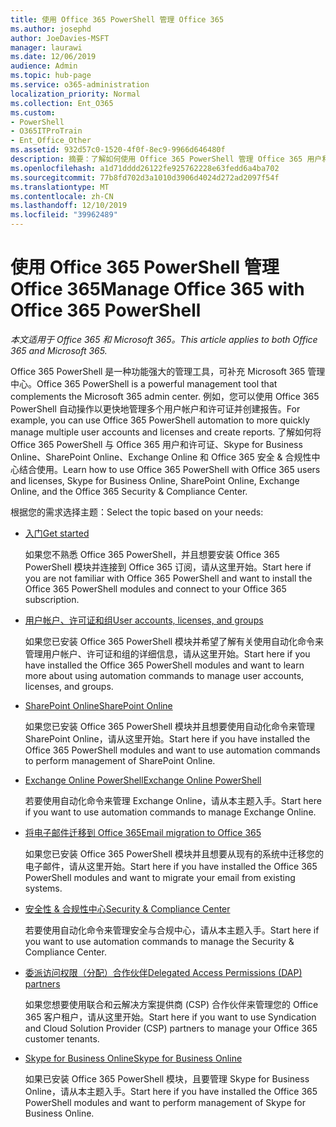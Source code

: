 ```yaml
---
title: 使用 Office 365 PowerShell 管理 Office 365
ms.author: josephd
author: JoeDavies-MSFT
manager: laurawi
ms.date: 12/06/2019
audience: Admin
ms.topic: hub-page
ms.service: o365-administration
localization_priority: Normal
ms.collection: Ent_O365
ms.custom:
- PowerShell
- O365ITProTrain
- Ent_Office_Other
ms.assetid: 932d57c0-1520-4f0f-8ec9-9966d646480f
description: 摘要：了解如何使用 Office 365 PowerShell 管理 Office 365 用户和许可证、Skype for Business Online、SharePoint Online、Exchange Online 和 Office 365 安全与合规中心。
ms.openlocfilehash: a1d71dddd26122fe925762228e63fedd6a4ba702
ms.sourcegitcommit: 77b8fd702d3a1010d3906d4024d272ad2097f54f
ms.translationtype: MT
ms.contentlocale: zh-CN
ms.lasthandoff: 12/10/2019
ms.locfileid: "39962489"
---
```

# <a name="manage-office-365-with-office-365-powershell"></a><span data-ttu-id="61078-103">使用 Office 365 PowerShell 管理 Office 365</span><span class="sxs-lookup"><span data-stu-id="61078-103">Manage Office 365 with Office 365 PowerShell</span></span>

<span data-ttu-id="61078-104">*本文适用于 Office 365 和 Microsoft 365。*</span><span class="sxs-lookup"><span data-stu-id="61078-104">*This article applies to both Office 365 and Microsoft 365.*</span></span>

<span data-ttu-id="61078-105">Office 365 PowerShell 是一种功能强大的管理工具，可补充 Microsoft 365 管理中心。</span><span class="sxs-lookup"><span data-stu-id="61078-105">Office 365 PowerShell is a powerful management tool that complements the Microsoft 365 admin center.</span></span> <span data-ttu-id="61078-106">例如，您可以使用 Office 365 PowerShell 自动操作以更快地管理多个用户帐户和许可证并创建报告。</span><span class="sxs-lookup"><span data-stu-id="61078-106">For example, you can use Office 365 PowerShell automation to more quickly manage multiple user accounts and licenses and create reports.</span></span> <span data-ttu-id="61078-107">了解如何将 Office 365 PowerShell 与 Office 365 用户和许可证、Skype for Business Online、SharePoint Online、Exchange Online 和 Office 365 安全 & 合规性中心结合使用。</span><span class="sxs-lookup"><span data-stu-id="61078-107">Learn how to use Office 365 PowerShell with Office 365 users and licenses, Skype for Business Online, SharePoint Online, Exchange Online, and the Office 365 Security & Compliance Center.</span></span>
  
<span data-ttu-id="61078-108">根据您的需求选择主题：</span><span class="sxs-lookup"><span data-stu-id="61078-108">Select the topic based on your needs:</span></span>
  
- [<span data-ttu-id="61078-109">入门</span><span class="sxs-lookup"><span data-stu-id="61078-109">Get started</span></span>](getting-started-with-office-365-powershell.md)

    <span data-ttu-id="61078-110">如果您不熟悉 Office 365 PowerShell，并且想要安装 Office 365 PowerShell 模块并连接到 Office 365 订阅，请从这里开始。</span><span class="sxs-lookup"><span data-stu-id="61078-110">Start here if you are not familiar with Office 365 PowerShell and want to install the Office 365 PowerShell modules and connect to your Office 365 subscription.</span></span>

- [<span data-ttu-id="61078-111">用户帐户、许可证和组</span><span class="sxs-lookup"><span data-stu-id="61078-111">User accounts, licenses, and groups</span></span>](manage-user-accounts-and-licenses-with-office-365-powershell.md)

    <span data-ttu-id="61078-112">如果您已安装 Office 365 PowerShell 模块并希望了解有关使用自动化命令来管理用户帐户、许可证和组的详细信息，请从这里开始。</span><span class="sxs-lookup"><span data-stu-id="61078-112">Start here if you have installed the Office 365 PowerShell modules and want to learn more about using automation commands to manage user accounts, licenses, and groups.</span></span>

- [<span data-ttu-id="61078-113">SharePoint Online</span><span class="sxs-lookup"><span data-stu-id="61078-113">SharePoint Online</span></span>](https://docs.microsoft.com/office365/enterprise/powershell/manage-sharepoint-online-with-office-365-powershell)

    <span data-ttu-id="61078-114">如果您已安装 Office 365 PowerShell 模块并且想要使用自动化命令来管理 SharePoint Online，请从这里开始。</span><span class="sxs-lookup"><span data-stu-id="61078-114">Start here if you have installed the Office 365 PowerShell modules and want to use automation commands to perform management of SharePoint Online.</span></span>

- [<span data-ttu-id="61078-115">Exchange Online PowerShell</span><span class="sxs-lookup"><span data-stu-id="61078-115">Exchange Online PowerShell</span></span>](https://docs.microsoft.com/powershell/exchange/exchange-online/exchange-online-powershell)

    <span data-ttu-id="61078-116">若要使用自动化命令来管理 Exchange Online，请从本主题入手。</span><span class="sxs-lookup"><span data-stu-id="61078-116">Start here if you want to use automation commands to manage Exchange Online.</span></span>

- [<span data-ttu-id="61078-117">将电子邮件迁移到 Office 365</span><span class="sxs-lookup"><span data-stu-id="61078-117">Email migration to Office 365</span></span>](use-powershell-for-email-migration-to-office-365.md)

    <span data-ttu-id="61078-118">如果您已安装 Office 365 PowerShell 模块并且想要从现有的系统中迁移您的电子邮件，请从这里开始。</span><span class="sxs-lookup"><span data-stu-id="61078-118">Start here if you have installed the Office 365 PowerShell modules and want to migrate your email from existing systems.</span></span>

- [<span data-ttu-id="61078-119">安全性 & 合规性中心</span><span class="sxs-lookup"><span data-stu-id="61078-119">Security & Compliance Center</span></span>](https://docs.microsoft.com/powershell/exchange/office-365-scc/office-365-scc-powershell)

    <span data-ttu-id="61078-120">若要使用自动化命令来管理安全与合规中心，请从本主题入手。</span><span class="sxs-lookup"><span data-stu-id="61078-120">Start here if you want to use automation commands to manage the Security & Compliance Center.</span></span>

- [<span data-ttu-id="61078-121">委派访问权限（分配）合作伙伴</span><span class="sxs-lookup"><span data-stu-id="61078-121">Delegated Access Permissions (DAP) partners</span></span>](manage-office-365-with-windows-powershell-for-delegated-access-permissions-dap-p.md)

    <span data-ttu-id="61078-122">如果您想要使用联合和云解决方案提供商 (CSP) 合作伙伴来管理您的 Office 365 客户租户，请从这里开始。</span><span class="sxs-lookup"><span data-stu-id="61078-122">Start here if you want to use Syndication and Cloud Solution Provider (CSP) partners to manage your Office 365 customer tenants.</span></span>

- [<span data-ttu-id="61078-123">Skype for Business Online</span><span class="sxs-lookup"><span data-stu-id="61078-123">Skype for Business Online</span></span>](manage-skype-for-business-online-with-office-365-powershell.md)

    <span data-ttu-id="61078-124">如果已安装 Office 365 PowerShell 模块，且要管理 Skype for Business Online，请从本主题入手。</span><span class="sxs-lookup"><span data-stu-id="61078-124">Start here if you have installed the Office 365 PowerShell modules and want to perform management of Skype for Business Online.</span></span>
